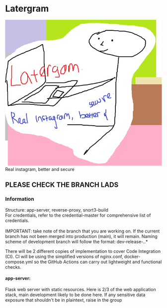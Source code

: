 # Latergram
![img](latergom.png)<br>
Real instagram, better and secure

## PLEASE CHECK THE BRANCH LADS

### Information
Structure: app-server, reverse-proxy, snort3-build<br>
For credentials, refer to the credential-master for comprehensive list of credentials. <br><br>
IMPORTANT: take note of the branch that you are working on. If the current branch has not been merged into production (main), it will remain. Naming scheme of development branch will follow the format: dev-release-*.*.* 

There will be 2 different copies of implementation to cover Code Integration (CI). CI will be using the simplified versions of nginx.conf, docker-compose.yml so the GitHub Actions can carry out lightweight and functional checks.

#### app-server:
Flask web server with static resources. Here is 2/3 of the web application stack, main development likely to be done here. If any sensitive data exposure that shouldn't be in plaintext, raise in the group
